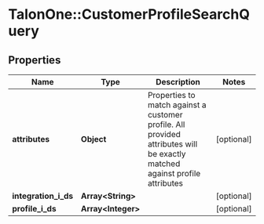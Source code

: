 # TalonOne::CustomerProfileSearchQuery

## Properties
Name | Type | Description | Notes
------------ | ------------- | ------------- | -------------
**attributes** | **Object** | Properties to match against a customer profile. All provided attributes will be exactly matched against profile attributes | [optional] 
**integration_i_ds** | **Array&lt;String&gt;** |  | [optional] 
**profile_i_ds** | **Array&lt;Integer&gt;** |  | [optional] 



